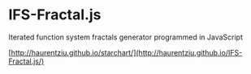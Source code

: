 # IFS-Fractal.js
Iterated function system fractals generator programmed in JavaScript

[http://haurentziu.github.io/starchart/](http://haurentziu.github.io/IFS-Fractal.js/)
